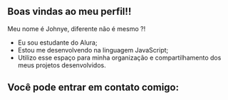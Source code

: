 ## Boas vindas ao meu perfil!!

Meu nome é Johnye, diferente não é mesmo ?!

- Eu sou estudante do Alura;
- Estou me desenvolvendo na linguagem JavaScript;
- Utilizo esse espaço para minha organização e compartilhamento dos meus projetos desenvolvidos.

## Você pode entrar em contato comigo:

